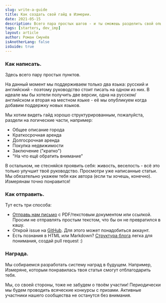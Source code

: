```yaml
---
slug: write-a-guide
title: Как создать свой гайд в Измерии.
date: 2021-05-15
description: Всего пара простых шагов - и ты сможешь разделить свой опыт с другими Измерянами. Награда прилагается!
tags: [starters, dev_imp]
layout: article
author: Роман Смунёв
isAnotherLang: false
isGuide: true
---
```


### Как написать.
Здесь всего пару простых пунктов.

На данный момент мы поддерживаем только два языка: русский и английский - поэтому руководство стоит писать на одном из них. В идеале мы бы хотели получить две версии, одна на русском/английском и вторая на местном языке - её мы опубликуем когда добавим поддержку новых языков.

Мы хотим видеть гайд хорошо структурированным, пожалуйста, раздели на логические части, например:

- Общее описание города
- Краткосрочная аренда
- Долгосрочная аренда
- Покупка недвижимости
- Заключение ("кратко")
- "На что ещё обратить внимание"

В остальном, не стесняйся проявить себя: живость, веселость - всё это только улучшит твоё руководство. Просмотри уже написанные статьи. Мы обязательно укажем тебя как автора (если ты хочешь, конечно). Измерянам точно понравится!

### Как отправить.
Тут есть три способа:

- <a href="mailto:support@measureland.org" class="article__link">Отправь нам письмо</a> с PDF/текстовым документом или ссылкой. Просим не отправлять простым текстом, что бы он не превратился в кашу.
- Открой issue на <a href="https://github.com/RomanistHere/Measureland/issues" class="article__link" target="_blank" rel="noopener">GitHub</a>. Для этого может понадобиться аккаунт.
- Есть познания в HTML или Markdown? <a href="https://github.com/RomanistHere/Measureland/tree/master/blog" class="article__link" target="_blank" rel="noopener">Структура блога</a> легка для понимания, создай pull request :)

### Награда.
Мы собираемся разработать систему наград в будущем. Например, Измеряне, которым понравилась твоя статья смогут отблагодарить тебя.

Мы, со своей стороны, тоже не забудем о твоём участии! Периодически мы будем проводить всяческие конкурсы с призами. Активные участники нашего сообщества не останутся без внимания.
